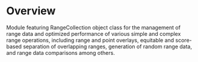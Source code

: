 # Overview
Module featuring RangeCollection object class for the management of range data and optimized performance of various simple and complex range operations, including range and point overlays, equitable and score-based separation of overlapping ranges, generation of random range data, and range data comparisons among others.
